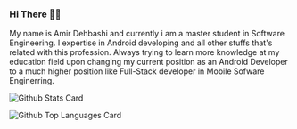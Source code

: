 ### Hi There 👋🏻

My name is Amir Dehbashi and currently i am a master student in Software Engineering. I expertise in Android developing and all other stuffs that's related with this profession. Always trying to learn more knowledge at my education field upon changing my current position as an Android Developer to a much higher position like Full-Stack developer in Mobile Sofware Enginerring.

![Github Stats Card](https://github-readme-stats.vercel.app/api?username=A-Dehbashi&theme=vue-dark&show_icons=true&count_private=true)

![Github Top Languages Card](https://github-readme-stats.vercel.app/api/top-langs/?username=A-Dehbashi&theme=vue-dark)
